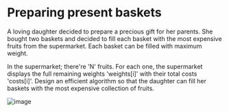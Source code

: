 # Preparing present baskets
A loving daughter decided to prepare a precious gift for her parents. She bought two baskets and decided to fill each basket with the most expensive fruits from the supermarket. Each basket can be filled with maximum weight.

In the supermarket; there're 'N' fruits. For each one, the supermarket displays the full remaining weights 'weights[i]' with their total costs 'costs[i]'. Design an efficient algorithm so that the daughter can fill her baskets with the most expensive collection of fruits.

![image](https://user-images.githubusercontent.com/83876261/229551115-b757eb41-7689-4821-b4a8-f94114d3de02.png)
